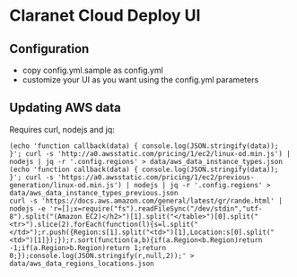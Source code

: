 # Claranet Cloud Deploy UI

## Configuration
* copy config.yml.sample as config.yml
* customize your UI as you want using the config.yml parameters

## Updating AWS data
Requires curl, nodejs and jq:

    (echo 'function callback(data) { console.log(JSON.stringify(data)); }'; curl -s 'http://a0.awsstatic.com/pricing/1/ec2/linux-od.min.js') | nodejs | jq -r '.config.regions' > data/aws_data_instance_types.json
    (echo 'function callback(data) { console.log(JSON.stringify(data)); }'; curl -s 'https://a0.awsstatic.com/pricing/1/ec2/previous-generation/linux-od.min.js') | nodejs | jq -r '.config.regions' > data/aws_data_instance_types_previous.json
    curl -s 'https://docs.aws.amazon.com/general/latest/gr/rande.html' | nodejs -e 'r=[];x=require("fs").readFileSync("/dev/stdin","utf-8").split("(Amazon EC2)</h2>")[1].split("</table>")[0].split("<tr>").slice(2).forEach(function(l){s=l.split("</td>");r.push({Region:s[1].split("<td>")[1],Location:s[0].split("<td>")[1]});});r.sort(function(a,b){if(a.Region<b.Region)return -1;if(a.Region>b.Region)return 1;return 0;});console.log(JSON.stringify(r,null,2));' > data/aws_data_regions_locations.json

